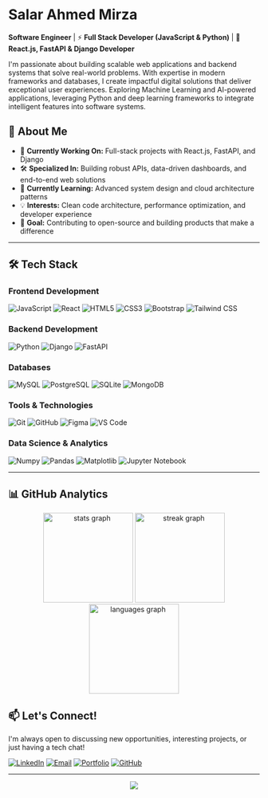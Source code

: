 # Salar Ahmed Mirza

**Software Engineer** | ⚡ **Full Stack Developer (JavaScript & Python)** | 🚀 **React.js, FastAPI & Django Developer**

I'm passionate about building scalable web applications and backend systems that solve real-world problems. With expertise in modern frameworks and databases, I create impactful digital solutions that deliver exceptional user experiences. Exploring Machine Learning and AI-powered applications, leveraging Python and deep learning frameworks to integrate intelligent features into software systems.

## 🚀 About Me

- 🔭 **Currently Working On:** Full-stack projects with React.js, FastAPI, and Django  
- 🛠️ **Specialized In:** Building robust APIs, data-driven dashboards, and end-to-end web solutions  
- 🌱 **Currently Learning:** Advanced system design and cloud architecture patterns  
- 💡 **Interests:** Clean code architecture, performance optimization, and developer experience  
- 🎯 **Goal:** Contributing to open-source and building products that make a difference  

---

## 🛠️ Tech Stack

### **Frontend Development**
![JavaScript](https://img.shields.io/badge/JavaScript-F7DF1E?style=for-the-badge&logo=javascript&logoColor=black)
![React](https://img.shields.io/badge/React-20232A?style=for-the-badge&logo=react&logoColor=61DAFB)
![HTML5](https://img.shields.io/badge/HTML5-E34F26?style=for-the-badge&logo=html5&logoColor=white)
![CSS3](https://img.shields.io/badge/CSS3-1572B6?style=for-the-badge&logo=css3&logoColor=white)
![Bootstrap](https://img.shields.io/badge/Bootstrap-563D7C?style=for-the-badge&logo=bootstrap&logoColor=white)
![Tailwind CSS](https://img.shields.io/badge/Tailwind_CSS-38B2AC?style=for-the-badge&logo=tailwind-css&logoColor=white)

### **Backend Development**
![Python](https://img.shields.io/badge/Python-3776AB?style=for-the-badge&logo=python&logoColor=white)
![Django](https://img.shields.io/badge/Django-092E20?style=for-the-badge&logo=django&logoColor=white)
![FastAPI](https://img.shields.io/badge/FastAPI-005571?style=for-the-badge&logo=fastapi)

### **Databases**
![MySQL](https://img.shields.io/badge/MySQL-4479A1?style=for-the-badge&logo=mysql&logoColor=white)
![PostgreSQL](https://img.shields.io/badge/PostgreSQL-316192?style=for-the-badge&logo=postgresql&logoColor=white)
![SQLite](https://img.shields.io/badge/SQLite-07405E?style=for-the-badge&logo=sqlite&logoColor=white)
![MongoDB](https://img.shields.io/badge/MongoDB-4EA94B?style=for-the-badge&logo=mongodb&logoColor=white)

### **Tools & Technologies**
![Git](https://img.shields.io/badge/Git-F05032?style=for-the-badge&logo=git&logoColor=white)
![GitHub](https://img.shields.io/badge/GitHub-100000?style=for-the-badge&logo=github&logoColor=white)
![Figma](https://img.shields.io/badge/Figma-F24E1E?style=for-the-badge&logo=figma&logoColor=white)
![VS Code](https://img.shields.io/badge/VS_Code-007ACC?style=for-the-badge&logo=visual-studio-code&logoColor=white)

### **Data Science & Analytics**
![Numpy](https://img.shields.io/badge/Numpy-013243?style=for-the-badge&logo=numpy&logoColor=white)
![Pandas](https://img.shields.io/badge/Pandas-150458?style=for-the-badge&logo=pandas&logoColor=white)
![Matplotlib](https://img.shields.io/badge/Matplotlib-11557c?style=for-the-badge&logo=python&logoColor=white)
![Jupyter Notebook](https://img.shields.io/badge/Jupyter-FA0F00?style=for-the-badge&logo=jupyter&logoColor=white)  

---
## 📊 GitHub Analytics

<div align="center">

  <!-- Profile Stats -->
  <img src="https://github-readme-stats.vercel.app/api?username=Sallarmirza&show_icons=true&theme=tokyonight&hide_border=false&border_radius=15&count_private=true" height="180" alt="stats graph"/>

  <!-- Streak Stats -->
  <img src="https://streak-stats.demolab.com?user=Sallarmirza&theme=algolia&hide_border=false&border_radius=15" height="180" alt="streak graph"/>

  <!-- Top Languages -->
  <img src="https://github-readme-stats.vercel.app/api/top-langs/?username=Sallarmirza&theme=radical&hide_border=false&border_radius=15&layout=compact&langs_count=8" height="180" alt="languages graph"/>

</div>

## 📫 Let's Connect!

I'm always open to discussing new opportunities, interesting projects, or just having a tech chat!

[![LinkedIn](https://img.shields.io/badge/LinkedIn-0A66C2?style=for-the-badge&logo=linkedin&logoColor=white)](https://www.linkedin.com/in/sallarmirza/)
[![Email](https://img.shields.io/badge/Email-D14836?style=for-the-badge&logo=gmail&logoColor=white)](mailto:sallarmirzax@gmail.com)
[![Portfolio](https://img.shields.io/badge/Portfolio-4285F4?style=for-the-badge&logo=google-chrome&logoColor=white)](https://sallarmirza.dev)
[![GitHub](https://img.shields.io/badge/GitHub-181717?style=for-the-badge&logo=github&logoColor=white)](https://github.com/Sallarmirza)

---


<p align="center">
  <img src="https://visitcount.itsvg.in/api?id=Sallarmirza&label=Profile%20Views&color=0&icon=5&pretty=true" />
</p>
